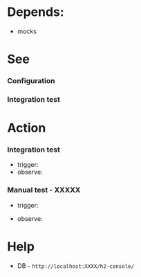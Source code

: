# Depends:
- mocks

# See
### Configuration


### Integration test


# Action

### Integration test

- trigger: 
- observe:

  
### Manual test - XXXXX 

- trigger: 

- observe: 



# Help
- DB - `http://localhost:XXXX/h2-console/`
